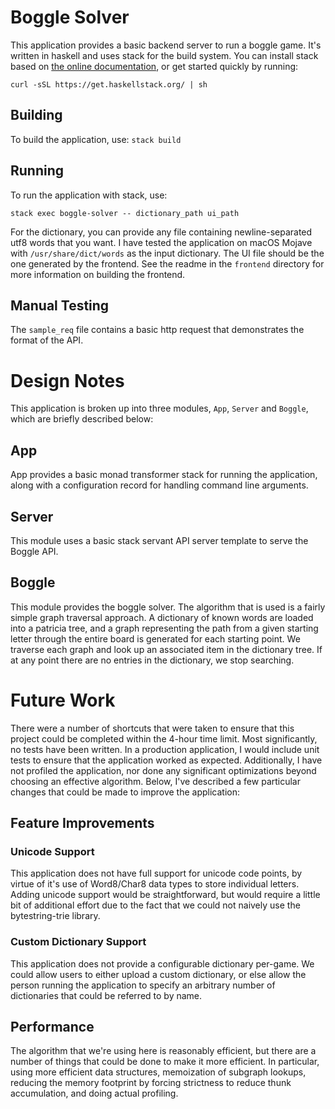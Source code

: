 # Boggle Solver

This application provides a basic backend server to run a boggle game.  It's
written in haskell and uses stack for the build system.  You can install stack
based on [the online documentation](https://www.haskellstack.org), or get
started quickly by running:

```
curl -sSL https://get.haskellstack.org/ | sh
```

## Building

To build the application, use: `stack build`

## Running

To run the application with stack, use:

```
stack exec boggle-solver -- dictionary_path ui_path
```

For the dictionary, you can provide any file containing newline-separated utf8
words that you want.  I have tested the application on macOS Mojave with
`/usr/share/dict/words` as the input dictionary.  The UI file should be the one
generated by the frontend.  See the readme in the `frontend` directory for more
information on building the frontend.

## Manual Testing

The `sample_req` file contains a basic http request that demonstrates the format
of the API.

# Design Notes

This application is broken up into three modules, `App`, `Server` and `Boggle`,
which are briefly described below:

## App

App provides a basic monad transformer stack for running the application, along
with a configuration record for handling command line arguments.

## Server

This module uses a basic stack servant API server template to serve the Boggle
API.

## Boggle

This module provides the boggle solver.  The algorithm that is used is a fairly
simple graph traversal approach.  A dictionary of known words are loaded into a
patricia tree, and a graph representing the path from a given starting letter
through the entire board is generated for each starting point.  We traverse each
graph and look up an associated item in the dictionary tree.  If at any point
there are no entries in the dictionary, we stop searching.

# Future Work

There were a number of shortcuts that were taken to ensure that this project
could be completed within the 4-hour time limit.  Most significantly, no tests
have been written.  In a production application, I would include unit tests to
ensure that the application worked as expected.  Additionally, I have not
profiled the application, nor done any significant optimizations beyond choosing
an effective algorithm. Below, I've described a few particular changes that
could be made to improve the application:

## Feature Improvements

### Unicode Support

This application does not have full support for unicode code points, by virtue
of it's use of Word8/Char8 data types to store individual letters.  Adding
unicode support would be straightforward, but would require a little bit of
additional effort due to the fact that we could not naively use the
bytestring-trie library.

### Custom Dictionary Support

This application does not provide a configurable dictionary per-game.  We could
allow users to either upload a custom dictionary, or else allow the person
running the application to specify an arbitrary number of dictionaries that
could be referred to by name.

## Performance

The algorithm that we're using here is reasonably efficient, but there are a
number of things that could be done to make it more efficient.  In particular,
using more efficient data structures, memoization of subgraph lookups,
reducing the memory footprint by forcing strictness to reduce thunk
accumulation, and doing actual profiling.

